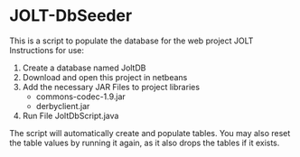 # JOLT-DbSeeder
This is a script to populate the database for the web project JOLT
Instructions for use:
1. Create a database named JoltDB
2. Download and open this project in netbeans 
3. Add the necessary JAR Files to project libraries
    - commons-codec-1.9.jar
    - derbyclient.jar
4. Run File JoltDbScript.java

The script will automatically create and populate tables. You may also reset the table values by running it again, as it also drops the tables if it exists.
